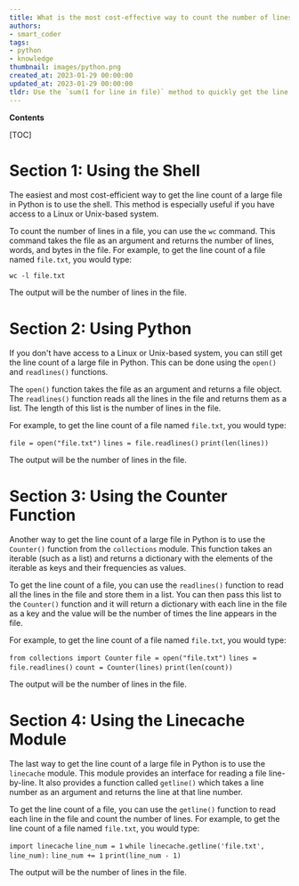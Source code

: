 ```yaml
---
title: What is the most cost-effective way to count the number of lines in a large file using python?
authors:
- smart_coder
tags:
- python
- knowledge
thumbnail: images/python.png
created_at: 2023-01-29 00:00:00
updated_at: 2023-01-29 00:00:00
tldr: Use the `sum(1 for line in file)` method to quickly get the line count of a large file in Python.
---
```


**Contents**

[TOC]

# Section 1: Using the Shell

The easiest and most cost-efficient way to get the line count of a large file in Python is to use the shell. This method is especially useful if you have access to a Linux or Unix-based system.

To count the number of lines in a file, you can use the `wc` command. This command takes the file as an argument and returns the number of lines, words, and bytes in the file. For example, to get the line count of a file named `file.txt`, you would type:

`wc -l file.txt`

The output will be the number of lines in the file.

# Section 2: Using Python

If you don't have access to a Linux or Unix-based system, you can still get the line count of a large file in Python. This can be done using the `open()` and `readlines()` functions.

The `open()` function takes the file as an argument and returns a file object. The `readlines()` function reads all the lines in the file and returns them as a list. The length of this list is the number of lines in the file.

For example, to get the line count of a file named `file.txt`, you would type:

`file = open("file.txt")`
`lines = file.readlines()`
`print(len(lines))`

The output will be the number of lines in the file.

# Section 3: Using the Counter Function

Another way to get the line count of a large file in Python is to use the `Counter()` function from the `collections` module. This function takes an iterable (such as a list) and returns a dictionary with the elements of the iterable as keys and their frequencies as values.

To get the line count of a file, you can use the `readlines()` function to read all the lines in the file and store them in a list. You can then pass this list to the `Counter()` function and it will return a dictionary with each line in the file as a key and the value will be the number of times the line appears in the file.

For example, to get the line count of a file named `file.txt`, you would type:

`from collections import Counter`
`file = open("file.txt")`
`lines = file.readlines()`
`count = Counter(lines)`
`print(len(count))`

The output will be the number of lines in the file.

# Section 4: Using the Linecache Module

The last way to get the line count of a large file in Python is to use the `linecache` module. This module provides an interface for reading a file line-by-line. It also provides a function called `getline()` which takes a line number as an argument and returns the line at that line number.

To get the line count of a file, you can use the `getline()` function to read each line in the file and count the number of lines. For example, to get the line count of a file named `file.txt`, you would type:

`import linecache`
`line_num = 1`
`while linecache.getline('file.txt', line_num):`
    `line_num += 1`
`print(line_num - 1)`

The output will be the number of lines in the file.
